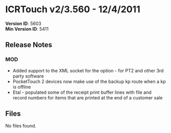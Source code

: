 # ICRTouch v2/3.560 - 12/4/2011

__Version ID__: 5603
<br>__Min Version ID__: 5411

## Release Notes
### MOD
- Added support to the XML socket for the <KPREROUTE> option - for PT2 and other 3rd party software
- PocketTouch 2 devices now make use of the backup kp route when a kp is offline
- Etal - populated some of the receipt print buffer lines with file and record numbers for items that are printed at the end of a customer sale

## Files
No files found.

